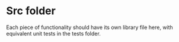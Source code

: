 # Src folder

Each piece of functionality should have its own library file here, with equivalent unit tests in the tests folder.

